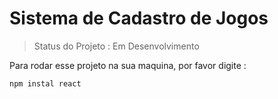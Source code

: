 # Sistema de Cadastro de Jogos 

>Status do Projeto : Em Desenvolvimento 

Para rodar esse projeto na sua maquina, por favor digite :

```
npm instal react
```
